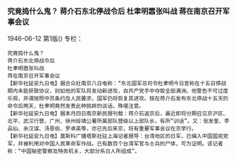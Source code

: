 ### 究竟捣什么鬼？  蒋介石东北停战令后  杜聿明嚣张叫战  蒋在南京召开军事会议

1946-06-12
第1版()
专栏：

    究竟捣什么鬼？
    蒋介石东北停战令后
    杜聿明嚣张叫战
    蒋在南京召开军事会议
    【新华社延安九日电】据合众社南京八日电称：“东北国军总司令杜聿明今日宣称在十五日停战期内未能获致协议，则如他的军队将发动新进攻，自共产党手中夺取全部满洲。他警告不可过度乐观，并谓按照中苏条约及人民要求，国军仍将恢复其进攻。按在蒋介石发布东北停战十五天的命令后两天，杜聿明竟然发表此种挑衅的谈话，殊堪注意。
    【新华社延安九日电】据本月四日南京新民报刊载：蒋介石返京后，最近即将分期召见京沪区、北平、武汉行营，广州、徐州绥靖公署所属部队营级以上部队长，有所“训话”。又：张发奎、李品仙、余汉谋、汤恩伯、罗卓英等，亦已先后来京，将有重要军事会议在京举行。
    【新华社延安九日电】莫斯科广播塔斯社驻上海记者报导：台湾地区的日军，已编入中国国民党军，并被利用对中国人民革命军作战。已有数百个台湾军官与士兵的尸体，可为证明。该记者称：“中国秘密警察及特务机关，大部分系日人所组成”。
